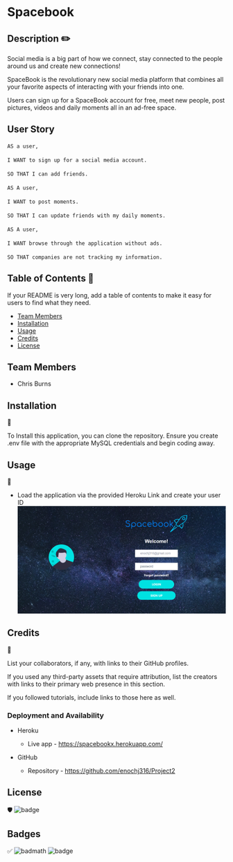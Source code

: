 # Spacebook     

## Description ✏️

Social media is a big part of how we connect, stay connected to the people around us and create new connections! 

SpaceBook is the revolutionary new social media platform that combines all your favorite aspects of interacting with your friends into one.

Users can sign up for a SpaceBook account for free, meet new people, post pictures, videos and daily moments all in an ad-free space.

## User Story

```
AS a user,

I WANT to sign up for a social media account.

SO THAT I can add friends.

AS A user,

I WANT to post moments.

SO THAT I can update friends with my daily moments.

AS A user,

I WANT browse through the application without ads.

SO THAT companies are not tracking my information.

```


## Table of Contents 📜

If your README is very long, add a table of contents to make it easy for users to find what they need.

* [Team Members](#team-members)
* [Installation](#installation)
* [Usage](#usage)
* [Credits](#credits)
* [License](#license)

## Team Members
* Chris Burns


## Installation 
💾

To Install this application, you can clone the repository. Ensure you create .env  file with the appropriate MySQL credentials and begin coding away.


## Usage 
🔧


* Load the application via the provided Heroku Link and create your user ID
    ![Demo Home Page](.\public\images\Spacebook1.png)



## Credits 
📣

List your collaborators, if any, with links to their GitHub profiles.

If you used any third-party assets that require attribution, list the creators with links to their primary web presence in this section.

If you followed tutorials, include links to those here as well.

### Deployment and Availability

* Heroku
  * Live app - https://spacebookx.herokuapp.com/
   
* GitHub
  * Repository - https://github.com/enochj316/Project2



## License 
🛡️
![badge](https://img.shields.io/badge/license-MIT-green)



## Badges 
✅
![badmath](https://img.shields.io/github/languages/top/nielsenjared/badmath)
![badge](https://img.shields.io/badge/license-MIT-green)



